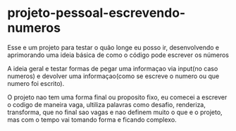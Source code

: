 # projeto-pessoal-escrevendo-numeros
Esse e um projeto para testar o quão longe eu posso ir, desenvolvendo e aprimorando uma ideia básica de como o código pode escrever os números

A ideia geral e testar formas de pegar uma informaçao via input(no caso numeros) e devolver uma informaçao(como se escreve o numero ou que numero foi escrito).

O projeto nao tem uma forma final ou proposito fixo, eu comecei a escrever o codigo de maneira vaga, ultiliza palavras como desafio, renderiza, transforma, que no final sao vagas e nao definem muito o que e o projeto, mas com o tempo vai tomando forma e ficando complexo.
